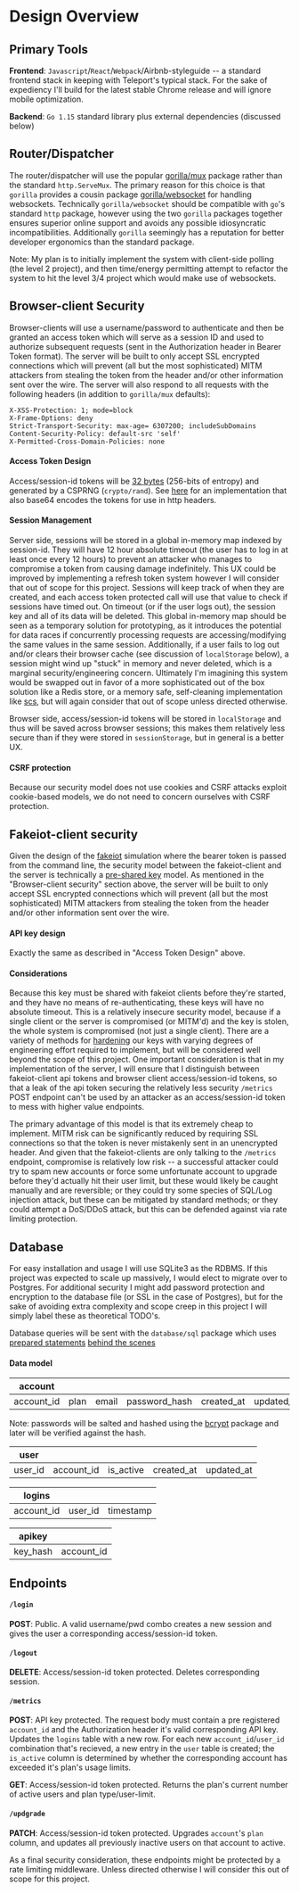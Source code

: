 # Design Overview

## Primary Tools

**Frontend**: `Javascript`/`React`/`Webpack`/Airbnb-styleguide -- a standard frontend stack in keeping with Teleport's typical stack. For the sake of expediency I'll build for the latest stable Chrome release and will ignore mobile optimization.

**Backend**: `Go 1.15` standard library plus external dependencies (discussed below)

## Router/Dispatcher

The router/dispatcher will use the popular [gorilla/mux](https://github.com/gorilla/mux) package rather than the standard `http.ServeMux`. The primary reason for this choice is that `gorilla` provides a cousin package [gorilla/websocket](https://github.com/gorilla/websocket) for handling websockets. Technically `gorilla/websocket` should be compatible with `go`'s standard `http` package, however using the two `gorilla` packages together ensures superior online support and avoids any possible idiosyncratic incompatibilities. Additionally `gorilla` seemingly has a reputation for better developer ergonomics than the standard package.

Note: My plan is to initially implement the system with client-side polling (the level 2 project), and then time/energy permitting attempt to refactor the system to hit the level 3/4 project which would make use of websockets.

## Browser-client Security

Browser-clients will use a username/password to authenticate and then be granted an access token which will serve as a session ID and used to authorize subsequent requests (sent in the Authorization header in Bearer Token format). The server will be built to only accept SSL encrypted connections which will prevent (all but the most sophisticated) MITM attackers from stealing the token from the header and/or other information sent over the wire. The server will also respond to all requests with the following headers (in addition to `gorilla/mux` defaults):

```
X-XSS-Protection: 1; mode=block
X-Frame-Options: deny
Strict-Transport-Security: max-age= 6307200; includeSubDomains
Content-Security-Policy: default-src 'self'
X-Permitted-Cross-Domain-Policies: none
```

#### Access Token Design

Access/session-id tokens will be [32 bytes](https://cheatsheetseries.owasp.org/cheatsheets/Session_Management_Cheat_Sheet.html#session-id-length) (256-bits of entropy) and generated by a CSPRNG (`crypto/rand`). See [here](https://blog.questionable.services/article/generating-secure-random-numbers-crypto-rand/) for an implementation that also base64 encodes the tokens for use in http headers.

#### Session Management

Server side, sessions will be stored in a global in-memory map indexed by session-id. They will have 12 hour absolute timeout (the user has to log in at least once every 12 hours) to prevent an attacker who manages to compromise a token from causing damage indefinitely. This UX could be improved by implementing a refresh token system however I will consider that out of scope for this project. Sessions will keep track of when they are created, and each access token protected call will use that value to check if sessions have timed out. On timeout (or if the user logs out), the session key and all of its data will be deleted. This global in-memory map should be seen as a temporary solution for prototyping, as it introduces the potential for data races if concurrently processing requests are accessing/modifying the same values in the same session. Additionally, if a user fails to log out and/or clears their browser cache (see discussion of `localStorage` below), a session might wind up "stuck" in memory and never deleted, which is a marginal security/engineering concern. Ultimately I'm imagining this system would be swapped out in favor of a more sophisticated out of the box solution like a Redis store, or a memory safe, self-cleaning implementation like [scs](https://github.com/alexedwards/scs), but will again consider that out of scope unless directed otherwise.

Browser side, access/session-id tokens will be stored in `localStorage` and thus will be saved across browser sessions; this makes them relatively less secure than if they were stored in `sessionStorage`, but in general is a better UX.

#### CSRF protection

Because our security model does not use cookies and CSRF attacks exploit cookie-based models, we do not need to concern ourselves with CSRF protection.

## Fakeiot-client security

Given the design of the [fakeiot](https://github.com/gravitational/fakeiot) simulation where the bearer token is passed from the command line, the security model between the fakeiot-client and the server is technically a [pre-shared key](https://en.wikipedia.org/wiki/Pre-shared_key) model. As mentioned in the "Browser-client security" section above, the server will be built to only accept SSL encrypted connections which will prevent (all but the most sophisticated) MITM attackers from stealing the token from the header and/or other information sent over the wire.

#### API key design

Exactly the same as described in "Access Token Design" above.

#### Considerations

Because this key must be shared with fakeiot clients before they're started, and they have no means of re-authenticating, these keys will have no absolute timeout. This is a relatively insecure security model, because if a single client or the server is compromised (or MITM'd) and the key is stolen, the whole system is compromised (not just a single client). There are a variety of methods for [hardening](https://hackernoon.com/improve-the-security-of-api-keys-v5kp3wdu) our keys with varying degrees of engineering effort required to implement, but will be considered well beyond the scope of this project. One important consideration is that in my implementation of the server, I will ensure that I distinguish between fakeiot-client api tokens and browser client access/session-id tokens, so that a leak of the api token securing the relatively less security `/metrics` POST endpoint can't be used by an attacker as an access/session-id token to mess with higher value endpoints.

The primary advantage of this model is that its extremely cheap to implement. MITM risk can be significantly reduced by requiring SSL connections so that the token is never mistakenly sent in an unencrypted header. And given that the fakeiot-clients are only talking to the `/metrics` endpoint, compromise is relatively low risk -- a successful attacker could try to spam new accounts or force some unfortunate account to upgrade before they'd actually hit their user limit, but these would likely be caught manually and are reversible; or they could try some species of SQL/Log injection attack, but these can be mitigated by standard methods; or they could attempt a DoS/DDoS attack, but this can be defended against via rate limiting protection.

## Database

For easy installation and usage I will use SQLite3 as the RDBMS. If this project was expected to scale up massively, I would elect to migrate over to Postgres. For additional security I might add password protection and encryption to the database file (or SSL in the case of Postgres), but for the sake of avoiding extra complexity and scope creep in this project I will simply label these as theoretical TODO's.

Database queries will be sent with the `database/sql` package which uses [prepared statements](https://cheatsheetseries.owasp.org/cheatsheets/SQL_Injection_Prevention_Cheat_Sheet.html#defense-option-1-prepared-statements-with-parameterized-queries) [behind the scenes](http://go-database-sql.org/prepared.html)

#### Data model

| account    |      |       |               |            |            |
| ---------- | ---- | ----- | ------------- | ---------- | ---------- |
| account_id | plan | email | password_hash | created_at | updated_at |

Note: passwords will be salted and hashed using the [bcrypt](https://godoc.org/golang.org/x/crypto/bcrypt) package and later will be verified against the hash.

| user    |            |           |            |            |
| ------- | ---------- | --------- | ---------- | ---------- |
| user_id | account_id | is_active | created_at | updated_at |

| logins     |         |           |
| ---------- | ------- | --------- |
| account_id | user_id | timestamp |

| apikey   |            |
| -------- | ---------- |
| key_hash | account_id |

## Endpoints

#### `/login`

**POST**: Public. A valid username/pwd combo creates a new session and gives the user a corresponding access/session-id token.

#### `/logout`

**DELETE**: Access/session-id token protected. Deletes corresponding session.

#### `/metrics`

**POST**: API key protected. The request body must contain a pre registered `account_id` and the Authorization header it's valid corresponding API key. Updates the `logins` table with a new row. For each new `account_id`/`user_id` combination that's recieved, a new entry in the `user` table is created; the `is_active` column is determined by whether the corresponding account has exceeded it's plan's usage limits.

**GET**: Access/session-id token protected. Returns the plan's current number of active users and plan type/user-limit.

#### `/updgrade`

**PATCH**: Access/session-id token protected. Upgrades `account`'s `plan` column, and updates all previously inactive users on that account to active.

As a final security consideration, these endpoints might be protected by a rate limiting middleware. Unless directed otherwise I will consider this out of scope for this project.
